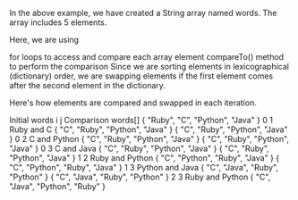 In the above example, we have created a String array named words. The array includes 5 elements.

Here, we are using

for loops to access and compare each array element
compareTo() method to perform the comparison
Since we are sorting elements in lexicographical (dictionary) order, we are swapping elements if the first element comes after the second element in the dictionary.

Here's how elements are compared and swapped in each iteration.

Initial words	i	j	Comparison	words[]
{ "Ruby", "C", "Python", "Java" }	0	1	Ruby and C	{ "C", "Ruby", "Python", "Java" }
{ "C", "Ruby", "Python", "Java" }	0	2	C and Python	{ "C", "Ruby", "Python", "Java" }
{ "C", "Ruby", "Python", "Java" }	0	3	C and Java	{ "C", "Ruby", "Python", "Java" }
{ "C", "Ruby", "Python", "Java" }	1	2	Ruby and Python	{ "C", "Python", "Ruby", "Java" }
{ "C", "Python", "Ruby", "Java" }	1	3	Python and Java	{ "C", "Java", "Ruby", "Python" }
{ "C", "Java", "Ruby", "Python" }	2	3	Ruby and Python	{ "C", "Java", "Python", "Ruby" }
